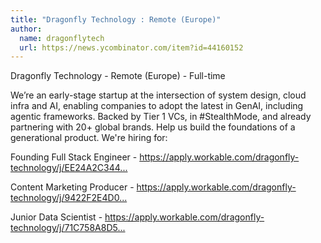 ```yaml
---
title: "Dragonfly Technology : Remote (Europe)"
author:
  name: dragonflytech
  url: https://news.ycombinator.com/item?id=44160152
---
```


<JobNavigation />

Dragonfly Technology - Remote (Europe) - Full-time

We’re an early-stage startup at the intersection of system design, cloud infra and AI, enabling companies to adopt the latest in GenAI, including agentic frameworks. 
Backed by Tier 1 VCs, in #StealthMode, and already partnering with 20+ global brands. 
Help us build the foundations of a generational product.
We&#x27;re hiring for:

Founding Full Stack Engineer - <a href="https:&#x2F;&#x2F;apply.workable.com&#x2F;dragonfly-technology&#x2F;j&#x2F;EE24A2C344&#x2F;" rel="nofollow">https:&#x2F;&#x2F;apply.workable.com&#x2F;dragonfly-technology&#x2F;j&#x2F;EE24A2C344...</a>

Content Marketing Producer - <a href="https:&#x2F;&#x2F;apply.workable.com&#x2F;dragonfly-technology&#x2F;j&#x2F;9422F2E4D0&#x2F;" rel="nofollow">https:&#x2F;&#x2F;apply.workable.com&#x2F;dragonfly-technology&#x2F;j&#x2F;9422F2E4D0...</a>

Junior Data Scientist - <a href="https:&#x2F;&#x2F;apply.workable.com&#x2F;dragonfly-technology&#x2F;j&#x2F;71C758A8D5&#x2F;" rel="nofollow">https:&#x2F;&#x2F;apply.workable.com&#x2F;dragonfly-technology&#x2F;j&#x2F;71C758A8D5...</a>
<JobApplication />

